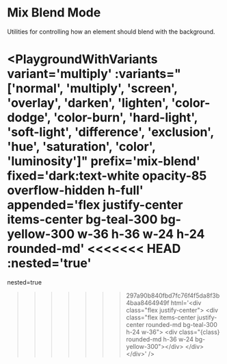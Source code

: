 # Mix Blend Mode

Utilities for controlling how an element should blend with the background.

<PlaygroundWithVariants
  variant='multiply'
  :variants="['normal', 'multiply', 'screen', 'overlay', 'darken', 'lighten', 'color-dodge', 'color-burn', 'hard-light', 'soft-light', 'difference', 'exclusion', 'hue', 'saturation', 'color', 'luminosity']"
  prefix='mix-blend'
  fixed='dark:text-white opacity-85 overflow-hidden h-full'
  appended='flex justify-center items-center bg-teal-300 bg-yellow-300 w-36 h-36 w-24 h-24 rounded-md'
<<<<<<< HEAD
  :nested='true'
=======
  nested=true
>>>>>>> 297a90b840fbd7fc76f4f5da8f3b4baa8464949f
  html='&lt;div class=&quot;flex justify-center&quot;&gt;
    &lt;div class=&quot;flex items-center justify-center rounded-md bg-teal-300 h-24 w-36&quot;&gt;
      &lt;div class=&quot;{class} rounded-md h-36 w-24 bg-yellow-300&quot;&gt;&lt;/div&gt;
    &lt;/div&gt;
  &lt;/div&gt;'
/>
